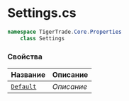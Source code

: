 
# Settings.cs
```csharp
namespace TigerTrade.Core.Properties  
    class Settings
```

### Свойства
| Название | Описание |
| --- | --- |
| [`Default`](./Свойства/Default.md) | *Описание* |
